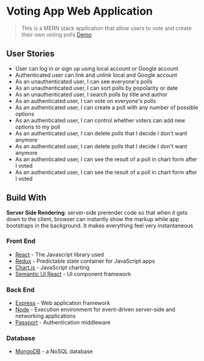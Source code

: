 # Voting App Web Application

> This is a MERN stack application that allow users to vote and create their own voting polls [Demo](https://voting-app-react.herokuapp.com)

## User Stories

- User can log in or sign up using local account or Google account
- Authenticated user can link and unlink local and Google account
- As an unauthenticated user, I can see everyone's polls
- As an unauthenticated user, I can sort polls by popolarity or date
- As an unauthenticated user, I search polls by title and author
- As an authenticated user, I can vote on everyone's polls
- As an authenticated user, I can create a poll with any number of possible options
- As an authenticated user, I can control whether voters can add new options to my poll
- As an authenticated user, I can delete polls that I decide I don't want anymore
- As an authenticated user, I can delete polls that I decide I don't want anymore
- As an authenticated user, I can see the result of a poll in chart form after I voted
- As an authenticated user, I can see the result of a poll in chart form after I voted

## Build With

**Server Side Rendering**: server-side prerender code so that when it gets down to the client, browser can instantly show the markup while app bootstraps in the background. It makes everything feel very instantaneous

### Front End
- [React](https://reactjs.org/) - The Javascript library used
- [Redux](http://redux.js.org/) - Predictable state container for JavaScript apps
- [Chart.js](http://www.chartjs.org/) - JavaScript charting
- [Semantic UI React](https://react.semantic-ui.com/) - UI component framework

### Back End
- [Express](https://expressjs.com/) - Web application framework
- [Node](https://nodejs.org/) - Execution environment for event-driven server-side and networking applications
- [Passport](http://passportjs.org/) - Authentication middleware

### Database
- [MongoDB](https://www.mongodb.com/) - a NoSQL database
